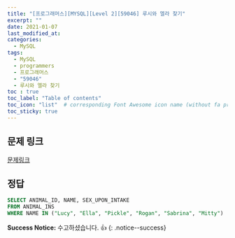 ```yaml
---
title: "[프로그래머스][MYSQL][Level 2][59046] 루시와 엘라 찾기"
excerpt: ""
date: 2021-01-07
last_modified_at: 
categories:
  - MySQL
tags:
  - MySQL
  - programmers
  - 프로그래머스
  - "59046"
  - 루시와 엘라 찾기
toc : true
toc_label: "Table of contents"
toc_icon: "list"  # corresponding Font Awesome icon name (without fa prefix)
toc_sticky: true
---
```


## 문제 링크

[문제링크](https://programmers.co.kr/learn/courses/30/lessons/59046)   

## 정답

```sql
SELECT ANIMAL_ID, NAME, SEX_UPON_INTAKE
FROM ANIMAL_INS
WHERE NAME IN ("Lucy", "Ella", "Pickle", "Rogan", "Sabrina", "Mitty")
```


**Success Notice:**
수고하셨습니다. :+1:
{: .notice--success}